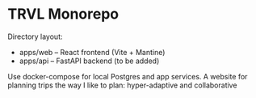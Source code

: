 # TRVL Monorepo

Directory layout:

- apps/web – React frontend (Vite + Mantine)
- apps/api – FastAPI backend (to be added)

Use docker-compose for local Postgres and app services.
A website for planning trips the way I like to plan: hyper-adaptive and collaborative
